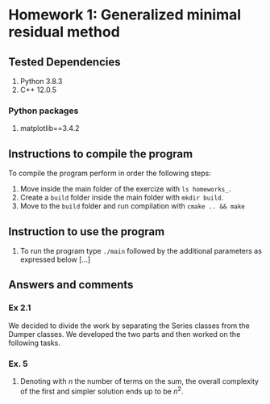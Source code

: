 # Homework 1: Generalized minimal residual method

## Tested Dependencies
1. Python 3.8.3
2. C++ 12.0.5

### Python packages
1. matplotlib==3.4.2

## Instructions to compile the program

To compile the program perform in order the following steps:
1. Move inside the main folder of the exercize with `ls homeworks_`.
2. Create a `build` folder inside the main folder with `mkdir build`.
3. Move to the `build` folder and run compilation with `cmake .. && make` 

## Instruction to use the program
1. To run the program type `./main` followed by the additional parameters as expressed below
[...]

## Answers and comments

### Ex 2.1
We decided to divide the work by separating the Series classes from the Dumper classes. We developed the two parts and then worked on the following tasks.

### Ex. 5
1. Denoting with $n$ the number of terms on the sum, the overall complexity of the first and simpler solution ends up to be $n^2$.